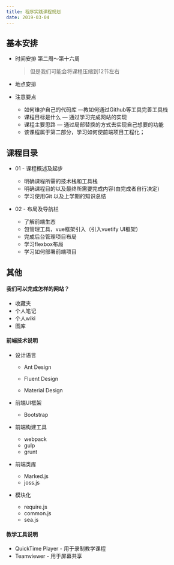 ```yaml
---
title: 程序实践课程规划
date: 2019-03-04
---
```


## 基本安排

* 时间安排
  第二周～第十六周

  > 但是我们可能会将课程压缩到12节左右
* 地点安排
* 注意要点
	* 如何维护自己的代码库 —教如何通过Github等工具完善工具栈
	* 课程目标是什么 — 通过学习完成网站的实现
	* 课程主要思路 — 通过局部替换的方式去实现自己想要的功能
	* 该课程属于第二部分，学习如何使前端项目工程化；

## 课程目录

* 01 - 课程概述及起步
  * 明确课程所需的技术栈和工具栈
  * 明确课程目的以及最终所需要完成内容(由完成者自行决定)
  * 学习使用Git 以及上学期的知识总结

* 02 - 布局及导航栏

  * 了解前端生态
  * 包管理工具，vue框架引入（引入vuetify UI框架）
  * 完成后台管理项目布局
  * 学习flexbox布局
  * 学习如何部署前端项目

## 其他

#### 我们可以完成怎样的网站？

* 收藏夹
* 个人笔记
* 个人wiki
* 图库

#### 前端技术说明

* 设计语言

   * Ant Design

   * Fluent Design
   * Material Design

* 前端UI框架

   * Bootstrap

* 前端构建工具
    * webpack
    * gulp
    * grunt

* 前端类库
   * Marked.js
   * joss.js

* 模块化
   * require.js
   * common.js
   * sea.js

#### 教学工具说明
* QuickTime Player - 用于录制教学课程
* Teamviewer - 用于屏幕共享